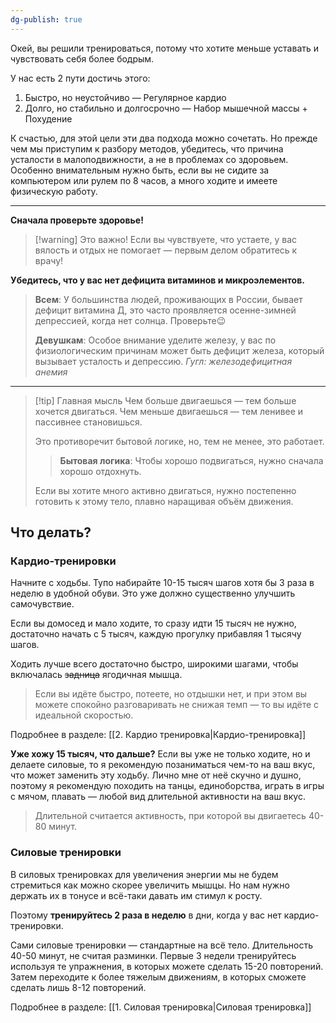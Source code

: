 ```yaml
---
dg-publish: true
---
```

Окей, вы решили тренироваться, потому что хотите меньше уставать и чувствовать себя более бодрым. 

У нас есть 2 пути достичь этого:
1. Быстро, но неустойчиво — Регулярное кардио
2. Долго, но стабильно и долгосрочно — Набор мышечной массы + Похудение

К счастью, для этой цели эти два подхода можно сочетать. Но прежде чем мы приступим к разбору методов, убедитесь, что причина усталости в малоподвижности, а не в проблемах со здоровьем. Особенно внимательным нужно быть, если вы не сидите за компьютером или рулем по 8 часов, а много ходите и имеете физическую работу.

---

**Сначала проверьте здоровье!**
> [!warning] Это важно!
> Если вы чувствуете, что устаете, у вас вялость и отдых не помогает — первым делом обратитесь к врачу!


**Убедитесь, что у вас нет дефицита витаминов и микроэлементов.**
> **Всем**:
> У большинства людей, проживающих в России, бывает дефицит витамина Д, это часто проявляется осенне-зимней депрессией, когда нет солнца. Проверьте😉
> 
> **Девушкам**:
> Особое внимание уделите железу, у вас по физиологическим причинам может быть дефицит железа, который вызывает усталость и депрессию.
> *Гугл: железодефицитная анемия*

---

> [!tip] Главная мысль
> Чем больше двигаешься — тем больше хочется двигаться. Чем меньше двигаешься — тем ленивее и пассивнее становишься.
> 
> Это противоречит бытовой логике, но, тем не менее, это работает.
> > **Бытовая логика**: 
> > Чтобы хорошо подвигаться, нужно сначала хорошо отдохнуть.
> 
> Если вы хотите много активно двигаться, нужно постепенно готовить к этому тело, плавно наращивая объём движения. 

## Что делать?

### **Кардио-тренировки**
   Начните с ходьбы. Тупо набирайте 10-15 тысяч шагов хотя бы 3 раза в неделю в удобной обуви. Это уже должно существенно улучшить самочувствие.
   
   Если вы домосед и мало ходите, то сразу идти 15 тысяч не нужно, достаточно начать с 5 тысяч, каждую прогулку прибавляя 1 тысячу шагов.
   
   Ходить лучше всего достаточно быстро, широкими шагами, чтобы включалась ~~задница~~ ягодичная мышца.
   > Если вы идёте быстро, потеете, но отдышки нет, и при этом вы можете спокойно разговаривать не снижая темп — то вы идёте с идеальной скоростью.
   
   Подробнее в разделе: [[2. Кардио тренировка|Кардио-тренировка]]
   
   **Уже хожу 15 тысяч, что дальше?**
   Если вы уже не только ходите, но и делаете силовые, то я рекомендую позаниматься чем-то на ваш вкус, что может заменить эту ходьбу. Лично мне от неё скучно и душно, поэтому я рекомендую походить на танцы, единоборства, играть в игры с мячом, плавать — любой вид длительной активности на ваш вкус.
   > Длительной считается активность, при которой вы двигаетесь 40-80 минут. 
   
### **Силовые тренировки**
   В силовых тренировках для увеличения энергии мы не будем стремиться как можно скорее увеличить мышцы. Но нам нужно держать их в тонусе и всё-таки давать им стимул к росту.
   
   Поэтому **тренируйтесь 2 раза в неделю** в дни, когда у вас нет кардио-тренировки.
   
   Сами силовые тренировки — стандартные на всё тело. Длительность 40-50 минут, не считая разминки. Первые 3 недели тренируйтесь используя те упражнения, в которых можете сделать 15-20 повторений. Затем переходите к более тяжелым движениям, в которых сможете сделать лишь 8-12 повторений. 
   
   Подробнее в разделе: [[1. Силовая тренировка|Силовая тренировка]]






